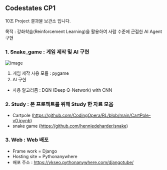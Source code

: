 ## Codestates CP1

10조 Project 결과물 보관소 입니다.

목적 : 강화학습(Reinforcement Learning)을 활용하여 사람 수준에 근접한 AI Agent 구현

### 1. Snake_game : 게임 제작 및 AI 구현
  ![image](https://user-images.githubusercontent.com/89177051/189459451-ab62d1db-cd29-4793-9e22-ca7f143a18fe.png)

  1) 게임 제작 사용 모듈 : pygame
  2) AI 구현
  - 사용 알고리즘 : DQN (Deep Q-Network) with CNN  

### 2. Study : 본 프로젝트를 위해 Study 한 자료 모음
  - Cartpole (https://github.com/CodingOpera/RL/blob/main/CartPole-v0.ipynb)
  - snake game (https://github.com/henniedeharder/snake)

### 3. Web : Web 배포
  - Frame work = Django
  - Hosting site = Pythonanywhere
  - 배포 주소 : https://ykseo.pythonanywhere.com/djangotube/
